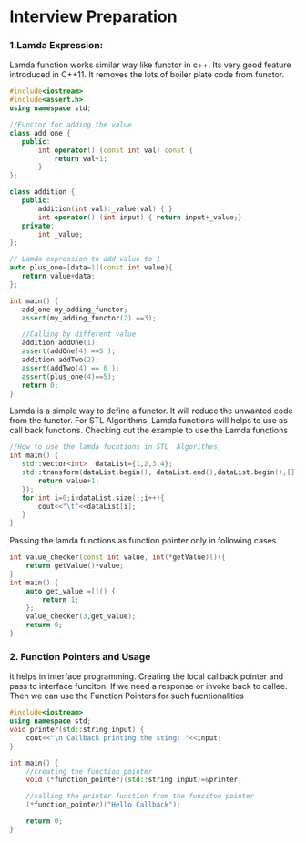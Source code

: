 # Interview Preparation #

 ### 1.Lamda Expression: ###
 Lamda function works similar way like functor in c++. Its very good feature introduced in C++11. It removes the lots of boiler plate code from functor.
 ```c++
 #include<iostream>
#include<assert.h>
using namespace std;

//Functor for adding the value
class add_one {
    public:
        int operator() (const int val) const {
            return val+1;
        }
};

class addition {
    public:
        addition(int val):_value(val) { }
        int operator() (int input) { return input+_value;}
    private:
        int _value;
};

// Lamda expression to add value to 1
auto plus_one=[data=1](const int value){
    return value+data;
};

int main() {
    add_one my_adding_functor;
    assert(my_adding_functor(2) ==3);

    //Calling by different value
    addition addOne(1);
    assert(addOne(4) ==5 );
    addition addTwo(2);
    assert(addTwo(4) == 6 );
    assert(plus_one(4)==5);
    return 0;
}
 ```
 Lamda is a simple way to define a functor. It will reduce the unwanted code from the functor. For STL Algorithms, Lamda functions will helps to use as call back functions.  Checking out the example to use the Lamda functions
 
 ```C++
 //How to use the lamda fucntions in STL  Algorithes,
int main() {
    std::vector<int>  dataList={1,2,3,4};
    std::transform(dataList.begin(), dataList.end(),dataList.begin(),[](const int value){
        return value+1;
    });
    for(int i=0;i<dataList.size();i++){
        cout<<"\t"<<dataList[i];
    }
}
```
Passing the lamda functions as function pointer only in following cases
```C++
int value_checker(const int value, int(*getValue)()){
    return getValue()+value;
}
int main() {
    auto get_value =[]() {
        return 1;
    };
    value_checker(3,get_value);
    return 0;
}
```
### 2. Function Pointers and Usage ###
it helps in interface programming. Creating the local callback pointer and pass to interface funciton. If we need a response or invoke back to callee. Then we can use the Function Pointers for such fucntionalities

```c++
#include<iostream>
using namespace std;
void printer(std::string input) {
    cout<<"\n Callback printing the sting: "<<input;
}

int main() {
    //creating the function pointer
    void (*function_pointer)(std::string input)=&printer;

    //calling the printer function from the funciton pointer
    (*function_pointer)("Hello Callback");

    return 0;
}
```
